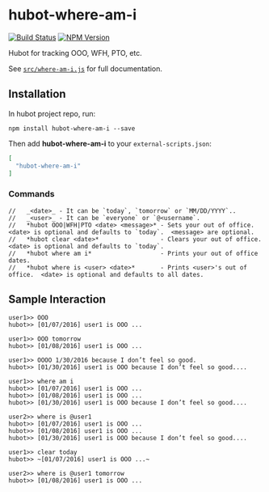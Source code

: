 # hubot-where-am-i
[![Build Status](https://img.shields.io/travis/johnkchiu/hubot-where-am-i/master.svg?style=flat-square)](https://travis-ci.org/johnkchiu/hubot-where-am-i)
[![NPM Version](https://img.shields.io/npm/v/hubot-where-am-i.svg?style=flat-square)](https://www.npmjs.com/package/hubot-where-am-i)

Hubot for tracking OOO, WFH, PTO, etc.

See [`src/where-am-i.js`](src/where-am-i.js) for full documentation.

## Installation

In hubot project repo, run:

`npm install hubot-where-am-i --save`

Then add **hubot-where-am-i** to your `external-scripts.json`:

```json
[
  "hubot-where-am-i"
]
```

### Commands

```
//   _<date>_ - It can be `today`, `tomorrow` or `MM/DD/YYYY`..
//   _<user>_ - It can be `everyone` or `@<username`.
//   *hubot OOO|WFH|PTO <date> <message>* - Sets your out of office.  <date> is optional and defaults to `today`.  <message> are optional.
//   *hubot clear <date>*                 - Clears your out of office.  <date> is optional and defaults to `today`.
//   *hubot where am i*                   - Prints your out of office dates.
//   *hubot where is <user> <date>*       - Prints <user>'s out of office.  <date> is optional and defaults to all dates.
```

## Sample Interaction

```
user1>> OOO
hubot>> [01/07/2016] user1​ is ​OOO ...​

user1>> OOO tomorrow
hubot>> [01/08/2016] user1​ is ​OOO ...

user1>> OOOO 1/30/2016 because I don’t feel so good.
hubot>> [01/30/2016] user1 is OOO because I don’t feel so good....

user1>> where am i
hubot>> [01/07/2016] user1​ is ​OOO ...
hubot>> [01/08/2016]​ user1​ is ​OOO ...
hubot>> [01/30/2016] user1​ is ​OOO because I don’t feel so good....

user2>> where is @user1
hubot>> [01/07/2016] user1​ is ​OOO ...
hubot>> [01/08/2016] user1​ is ​OOO ...
hubot>> [01/30/2016] user1​ is ​OOO because I don’t feel so good....

user1>> clear today
hubot>> ~[01/07/2016] user1​ is ​OOO ...~

user2>> where is @user1 tomorrow
hubot>> [01/08/2016]​ user1​ is ​OOO ...
```
